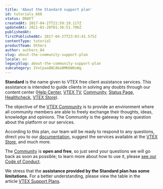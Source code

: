 ```yaml
---
title: 'About the Standard support plan'
id: tutorials_668
status: DRAFT
createdAt: 2017-04-27T21:59:19.117Z
updatedAt: 2021-01-20T01:36:51.796Z
publishedAt: 
firstPublishedAt: 2017-04-27T23:03:41.575Z
contentType: tutorial
productTeam: Others
author: authors_84
slug: about-the-community-support-plan
locale: en
legacySlug: about-the-community-support-plan
subcategory: 1VvCpaa8NCA6a0MK6W6oWg
---
```


**Standard** is the name given to VTEX free client assistance services. This assistance is intended to guide clients in solving any doubts through our content center ([Help Center](http://help.vtex.com/), [VTEX TV](https://www.youtube.com/user/VTEXTV), [Community](http://lab.vtex.com/community), [Status Page](http://status.vtex.com/), [Healthcheck](http://healthcheck.vtex.com/), [VTEX Store](http://store.vtex.com/)).

The objective of the [VTEX Community](https://community.vtex.com/) is to provide an environment where all community members are able to freely exchange their thoughts, ideas, knowledge and opinions. The Community is the gateway to any question about the platform or our services.

According to this plan, our team will be ready to respond to any questions, direct you to our [documentation](http://help.vtex.com/en), suggest the services available at the [VTEX Store](http://store.vtex.com/), and much more.

The [Community](http://lab.vtex.com/community) is **open and free**, so just send your questions we will go back as soon as possible; to learn more about how to use it, please [see our Code of Conduct](/en/tutorial/community-code-of-conduct/).

We stress that the **assistance provided by the Standard plan has some limitations.** For a better understanding, please view the table in the article [VTEX Support Plans](/en/support-plans).
